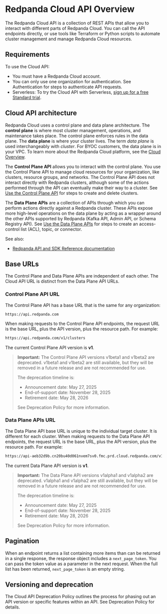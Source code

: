 # Redpanda Cloud API Overview

The Redpanda Cloud API is a collection of REST APIs that allow you to interact with different parts of Redpanda Cloud. You can call the API endpoints directly, or use tools like Terraform or Python scripts to automate cluster management and manage Redpanda Cloud resources.

## Requirements

To use the Cloud API:

- You must have a Redpanda Cloud account.
- You can only use one organization for authentication. See Authentication for steps to authenticate API requests.
- Serverless: To try the Cloud API with Serverless, [sign up for a free Standard trial](https://redpanda.com/cloud/serverless).

## Cloud API architecture

Redpanda Cloud uses a control plane and data plane architecture. The **control plane** is where most cluster management, operations, and maintenance takes place. The control plane enforces rules in the data plane. The **data plane** is where your cluster lives. The term _data plane_ is used interchangeably with _cluster_. For BYOC customers, the data plane is in your VPC. To learn more about the Redpanda Cloud platform, see the [Cloud Overview](https://docs.redpanda.com/docs/cloud/cloud-overview/).

The **Control Plane API** allows you to interact with the control plane. You use the Control Plane API to manage cloud resources for your organization, like clusters, resource groups, and networks. The Control Plane API does not interact directly with Redpanda clusters, although some of the actions performed through the API can eventually make their way to a cluster. See [Use the Control Plane API](https://docs.redpanda.com/docs/manage/api/controlplane/) for steps to create and delete clusters.

The **Data Plane APIs** are a collection of APIs through which you can perform actions directly against a Redpanda cluster. These APIs expose more high-level operations on the data plane by acting as a wrapper around the other APIs supported by Redpanda (Kafka API, Admin API, or Schema Registry API). See [Use the Data Plane APIs](https://docs.redpanda.com/docs/manage/api/cloud-dataplane-api/) for steps to create an access-control list (ACL), topic, or connector.

See also:

- [Redpanda API and SDK Reference documentation](https://docs.redpanda.com/reference/api-reference/)

## Base URLs

The Control Plane and Data Plane APIs are independent of each other. The Cloud API URL is distinct from the Data Plane API URLs.

### Control Plane API URL

The Control Plane API has a base URL that is the same for any organization:

```
https://api.redpanda.com
```

When making requests to the Control Plane API endpoints, the request URL is the base URL, plus the API version, plus the resource path. For example:

```bash
https://api.redpanda.com/v1/clusters
```

The current Control Plane API version is **v1**.

> **Important:** The Control Plane API versions v1beta1 and v1beta2 are deprecated. v1beta1 and v1beta2 are still available, but they will be removed in a future release and are not recommended for use.
>
> The deprecation timeline is:
>
> - Announcement date: May 27, 2025
> - End-of-support date: November 28, 2025
> - Retirement date: May 28, 2026
>
> See Deprecation Policy for more information.

### Data Plane APIs URL

The Data Plane API base URL is unique to the individual target cluster. It is different for each cluster. When making requests to the Data Plane API endpoints, the request URL is the base URL, plus the API version, plus the resource path. For example:

```bash
https://api-aeb32d9b.cn20bu40d061nvem7sv0.fmc.prd.cloud.redpanda.com/v1/users
```

The current Data Plane API version is **v1**.

> **Important:** The Data Plane API versions v1alpha1 and v1alpha2 are deprecated. v1alpha1 and v1alpha2 are still available, but they will be removed in a future release and are not recommended for use.
>
> The deprecation timeline is:
>
> - Announcement date: May 27, 2025
> - End-of-support date: November 28, 2025
> - Retirement date: May 28, 2026
>
> See Deprecation Policy for more information.

## Pagination

When an endpoint returns a list containing more items than can be returned in a single response, the response object includes a `next_page_token`. You can pass the token value as a parameter in the next request. When the full list has been returned, `next_page_token` is an empty string.

## Versioning and deprecation

The Cloud API Deprecation Policy outlines the process for phasing out an API version or specific features within an API. See Deprecation Policy for details.
